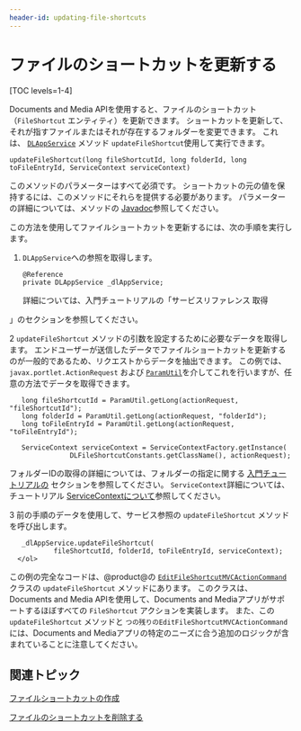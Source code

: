```yaml
---
header-id: updating-file-shortcuts
---
```


# ファイルのショートカットを更新する

[TOC levels=1-4]

Documents and Media APIを使用すると、ファイルのショートカット（`FileShortcut` エンティティ）を更新できます。 ショートカットを更新して、それが指すファイルまたはそれが存在するフォルダーを変更できます。 これは、 [`DLAppService`](@platform-ref@/7.1-latest/javadocs/portal-kernel/com/liferay/document/library/kernel/service/DLAppService.html) メソッド `updateFileShortcut`使用して実行できます。

    updateFileShortcut(long fileShortcutId, long folderId, long toFileEntryId, ServiceContext serviceContext)

このメソッドのパラメーターはすべて必須です。 ショートカットの元の値を保持するには、このメソッドにそれらを提供する必要があります。 パラメーターの詳細については、メソッドの [Javadoc](@platform-ref@/7.1-latest/javadocs/portal-kernel/com/liferay/document/library/kernel/service/DLAppService.html#updateFileShortcut-long-long-long-com.liferay.portal.kernel.service.ServiceContext-)参照してください。

この方法を使用してファイルショートカットを更新するには、次の手順を実行します。

1.  `DLAppService`への参照を取得します。
   
        @Reference
        private DLAppService _dlAppService;

    詳細については、入門チュートリアルの「サービスリファレンス</a> 取得

」のセクションを参照してください。</p></li> 
   
   2  `updateFileShortcut` メソッドの引数を設定するために必要なデータを取得します。 エンドユーザーが送信したデータでファイルショートカットを更新するのが一般的であるため、リクエストからデータを抽出できます。 この例では、 `javax.portlet.ActionRequest` および [`ParamUtil`](@platform-ref@/7.1-latest/javadocs/portal-kernel/com/liferay/portal/kernel/util/ParamUtil.html)を介してこれを行いますが、任意の方法でデータを取得できます。
  
       long fileShortcutId = ParamUtil.getLong(actionRequest, "fileShortcutId");
       long folderId = ParamUtil.getLong(actionRequest, "folderId");
       long toFileEntryId = ParamUtil.getLong(actionRequest, "toFileEntryId");
      
       ServiceContext serviceContext = ServiceContextFactory.getInstance(
                   DLFileShortcutConstants.getClassName(), actionRequest);
      
  
  フォルダーIDの取得の詳細については、フォルダーの指定に関する [入門チュートリアルの](/docs/7-1/tutorials/-/knowledge_base/t/getting-started-with-the-documents-and-media-api) セクションを参照してください。 `ServiceContext`詳細については、チュートリアル [ServiceContextについて](/docs/7-1/tutorials/-/knowledge_base/t/understanding-servicecontext)参照してください。

3  前の手順のデータを使用して、サービス参照の `updateFileShortcut` メソッドを呼び出します。
  
       _dlAppService.updateFileShortcut(
               fileShortcutId, folderId, toFileEntryId, serviceContext);
      </ol> 

この例の完全なコードは、@product@の [`EditFileShortcutMVCActionCommand`](https://github.com/liferay/liferay-portal/blob/master/modules/apps/document-library/document-library-web/src/main/java/com/liferay/document/library/web/internal/portlet/action/EditFileShortcutMVCActionCommand.java) クラスの `updateFileShortcut` メソッドにあります。 このクラスは、Documents and Media APIを使用して、Documents and Mediaアプリがサポートするほぼすべての `FileShortcut` アクションを実装します。 また、この `updateFileShortcut` メソッドと `つの残りのEditFileShortcutMVCActionCommand`には、Documents and Mediaアプリの特定のニーズに合う追加のロジックが含まれていることに注意してください。



## 関連トピック

[ファイルショートカットの作成](/docs/7-1/tutorials/-/knowledge_base/t/creating-file-shortcuts)

[ファイルのショートカットを削除する](/docs/7-1/tutorials/-/knowledge_base/t/deleting-file-shortcuts)
